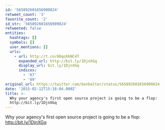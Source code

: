 ```yaml
---
id: '565892601656909824'
retweet_count: '3'
favorite_count: '2'
id_str: '565892601656909824'
retweeted: false
entities:
  hashtags: []
  symbols: []
  user_mentions: []
  urls:
    - url: http://t.co/88qoXkNC4T
      expanded_url: http://bit.ly/1DjnXGq
      display_url: bit.ly/1DjnXGq
      indices:
        - '67'
        - '89'
original_url: https://twitter.com/benbalter/status/565892601656909824
date: '2015-02-12T15:18:04.000Z'
title: >-
  Why your agency's first open source project is going to be a flop:
  http://bit.ly/1DjnXGq
---
```


Why your agency's first open source project is going to be a flop: http://bit.ly/1DjnXGq